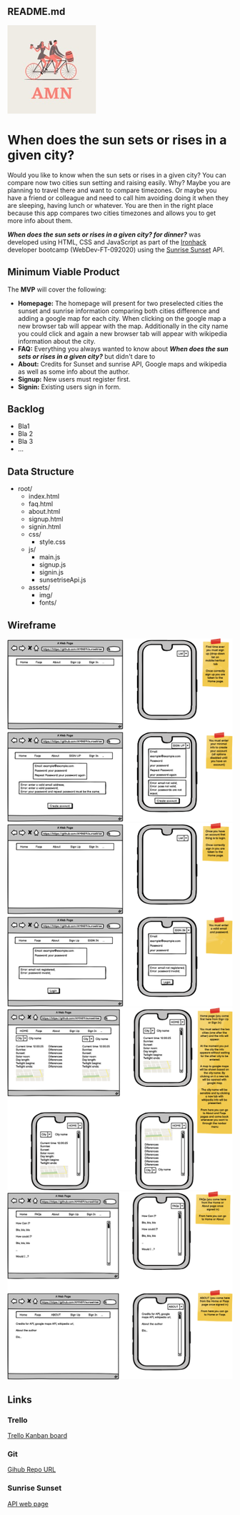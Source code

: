 ## README.md

<img src="./assets/img/Logo sunsetrisecity.jpeg" />

# When does the sun sets or rises in a given city?

Would you like to know when the sun sets or rises in a given city? You can compare now two cities sun setting and raising easily. Why? Maybe you are planning to travel there and want to compare timezones. Or maybe you have a friend or colleague and need to call him avoiding doing it when they are sleeping, having lunch or whatever. You are then in the right place because this app compares two cities timezones and allows you to get more info about them. 

***When does the sun sets or rises in a given city?  for dinner?*** was developed using HTML, CSS and JavaScript as part of the [Ironhack](https://www.ironhack.com/) developer bootcamp (WebDev-FT-092020) using the [Sunrise Sunset](https://sunrise-sunset.org/api) API.

## Minimum Viable Product

The **MVP** will cover the following:

- **Homepage:** The homepage will present for two preselected cities the sunset and sunrise information comparing both cities difference and adding a google map for each city. When clicking on the google map a new browser tab will appear with the map. Additionally in the city name you could click and again a new browser tab will appear with wikipedia information about the city.
- **FAQ:** Everything you always wanted to know about ***When does the sun sets or rises in a given city?*** but didn't dare to 
- **About:** Credits for Sunset and sunrise API, Google maps and wikipedia as well as some info about the author.
- **Signup:** New users must register first.
- **Signin:** Existing users sign in form.

## Backlog

- Bla1
- Bla 2
- Bla 3
- ...

## Data Structure

- root/
  - index.html
  - faq.html
  - about.html
  - signup.html
  - signin.html
  - css/
    - style.css
  - js/
    - main.js
    - signup.js
    - signin.js
    - sunsetriseApi.js
  - assets/
    - img/
    - fonts/



## **Wireframe**

<img src="./assets/img/First page - Sign up.png" />
<img src="./assets/img/Second page - Sign in.png" />
<img src="./assets/img/Third page - Home page.png" />
<img src="./assets/img/Fourth page - FAQs and About.png" />

## 

## Links

### Trello

[Trello Kanban board](https://trello.com/b/wG80ICcP/sunset-sunrise-project)

### Git

[Gihub Repo URL](https://github.com/AMN69/sunsetrisecity)

### Sunrise Sunset

[API web page](https://sunrise-sunset.org/api)